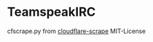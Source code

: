 # TeamspeakIRC
cfscrape.py from [cloudflare-scrape](https://github.com/Anorov/cloudflare-scrape) MIT-License
